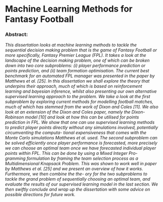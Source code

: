 # Machine Learning Methods for Fantasy Football

### Abstract:
*This dissertation looks at machine learning methods to tackle the sequential decision making problem that is the game of Fantasy Football or more specifically, Fantasy Premier League (FPL). It takes a look at the landscape of the decision making problem, one of which can be broken down into two core subproblems: (i) player performance prediction or points prediction, and (ii) team formation optimisation. The current best benchmark for an automated FPL manager was presented in the paper by Matthews et al. [25]. In this dissertation we shall explore the theory that underpins their approach, much of which is based on reinforcement learning and bayesian inference, whilst also presenting our own alternative supervised learning approach to the problem.
We take a look at the first subproblem by exploring current methods for modelling football matches, much of which has stemmed from the work of Dixon and Coles [11]. We also look at an extension of the Dixon and Coles paper, namely the Dixon- Robinson model [10] and look at how this can be utilised for points prediction in FPL. We show that one can use supervised learning methods to predict player points directly without any simulations involved, potentially circumventing the computa- tional expensiveness that comes with the Monte Carlo simulations Matthews et al. used. The second subproblem can be solved efficiently once player performance is forecasted, more precisely we can choose an optimal team once we have forecasted individual player points within FPL. This can be done by using a Mixed Integer Pro- gramming formulation by framing the team selection process as a Multidimensional Knapsack Problem. This was shown to work well in paper by Matthews et al. [25] and we present an overview of how it works. Furthermore, we then combine the the- ory for the two subproblems to tackle the grand problem of sequentially choosing an optimal team, and evaluate the results of our supervised learning model in the last section. We then swiftly conclude and wrap up the dissertation with some advice on possible directions for future work.*
